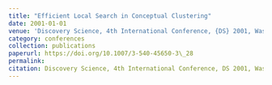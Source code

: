 ```yaml
---
title: "Efficient Local Search in Conceptual Clustering"
date: 2001-01-01
venue: 'Discovery Science, 4th International Conference, {DS} 2001, Washington, DC, USA, November 25-28, 2001, Proceedings'
category: conferences
collection: publications
paperurl: https://doi.org/10.1007/3-540-45650-3\_28
permalink: 
citation: Discovery Science, 4th International Conference, DS 2001, Washington, DC, USA, November 25-28, 2001, Proceedings.
---
```

